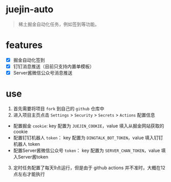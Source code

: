 # juejin-auto
> 稀土掘金自动化任务，例如签到等功能。

# features

- [x] 掘金自动化签到
- [x] 钉钉消息推送（目前只支持内置单模板）
- [x] Server酱微信公众号消息推送

# use
1. 首先需要将项目 `fork` 到自己的 `github` 仓库中
2. 进入项目主页点击 `Settings` > `Security` > `Secrets` > `Actions`  配置信息
  - 配置掘金 `cookie`: key 配置为 `JUEJIN_COOKIE`，value 填入从掘金网站获取的cookie
  - 配置钉钉机器人 `token`： key 配置为 `DINGTALK_BOT_TOKEN`，value 填入钉钉机器人 token
  - 配置Server酱微信公众号 `token`： key 配置为 `SERVER_CHAN_TOKEN`，value 填入Server酱token
3. 定时任务配置了每天9点运行，但是由于 github actions 并不准时，大概在12点左右才能执行

    
     
